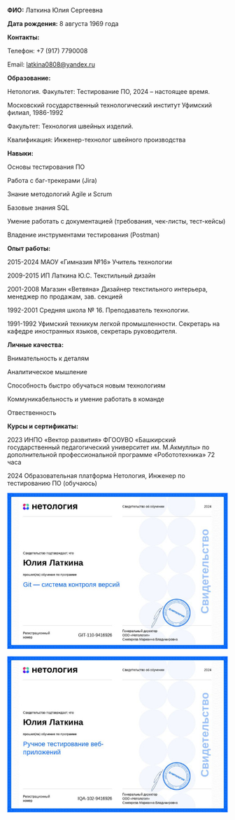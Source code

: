 **ФИО:** Латкина Юлия Сергеевна

**Дата рождения:** 8 августа 1969 года


**Контакты:**

Телефон: +7 (917) 7790008

Email: latkina0808@yandex.ru

**Образование:**

Нетология.
Факультет: Тестирование ПО, 2024 – настоящее время.


Московский государственный технологический институт Уфимский филиал, 1986-1992

Факультет: Технология швейных изделий.

Квалификация: Инженер-технолог швейного производства

**Навыки:**

Основы тестирования ПО

Работа с баг-трекерами (Jira)

Знание методологий Agile и Scrum

Базовые знания SQL

Умение работать с документацией (требования, чек-листы, тест-кейсы)

Владение инструментами тестирования (Postman)



**Опыт работы:** 

2015-2024 МАОУ «Гимназия №16»
Учитель технологии


2009-2015 ИП Латкина Ю.С.
Текстильный дизайн

2001-2008   Магазин «Ветвяна»
Дизайнер текстильного интерьера, менеджер по продажам, зав. секцией


1992-2001   Средняя школа № 16.                               Преподаватель технологии.


1991-1992   Уфимский техникум легкой промышленности.
Секретарь на кафедре иностранных языков, секретарь руководителя.




**Личные качества:**

Внимательность к деталям

Аналитическое мышление

Способность быстро обучаться новым технологиям

Коммуникабельность и умение работать в команде

Отвественность

**Курсы и сертификаты:**


2023  ИНПО «Вектор развития» ФГООУВО «Башкирский государственный педагогический университет им. М.Акмуллы» по дополнительной профессиональной программе «Робототехника» 72 часа

2024  Образовательная платформа Нетология, Инженер по тестированию ПО (обучаюсь)


![alt text](image-1.png)

![alt text](image-2.png)

